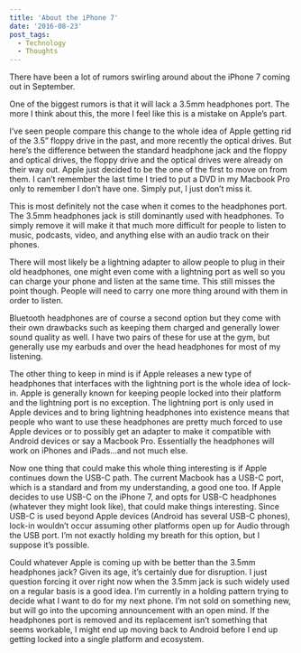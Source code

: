 ```yaml
---
title: 'About the iPhone 7'
date: '2016-08-23'
post_tags:
  - Technology
  - Thoughts
---
```


There have been a lot of rumors swirling around about the iPhone 7 coming out in September.
<!-- excerpt -->

One of the biggest rumors is that it will lack a 3.5mm headphones port. The more I think about this, the more I feel like this is a mistake on Apple’s part.

I’ve seen people compare this change to the whole idea of Apple getting rid of the 3.5” floppy drive in the past, and more recently the optical drives. But here’s the difference between the standard headphone jack and the floppy and optical drives, the floppy drive and the optical drives were already on their way out. Apple just decided to be the one of the first to move on from them. I can’t remember the last time I tried to put a DVD in my Macbook Pro only to remember I don’t have one. Simply put, I just don’t miss it.

This is most definitely not the case when it comes to the headphones port. The 3.5mm headphones jack is still dominantly used with headphones. To simply remove it will make it that much more difficult for people to listen to music, podcasts, video, and anything else with an audio track on their phones.

There will most likely be a lightning adapter to allow people to plug in their old headphones, one might even come with a lightning port as well so you can charge your phone and listen at the same time. This still misses the point though. People will need to carry one more thing around with them in order to listen.

Bluetooth headphones are of course a second option but they come with their own drawbacks such as keeping them charged and generally lower sound quality as well. I have two pairs of these for use at the gym, but generally use my earbuds and over the head headphones for most of my listening.

The other thing to keep in mind is if Apple releases a new type of headphones that interfaces with the lightning port is the whole idea of lock-in. Apple is generally known for keeping people locked into their platform and the lightning port is no exception. The lightning port is only used in Apple devices and to bring lightning headphones into existence means that people who want to use these headphones are pretty much forced to use Apple devices or to possibly get an adapter to make it compatible with Android devices or say a Macbook Pro. Essentially the headphones will work on iPhones and iPads…and not much else.

Now one thing that could make this whole thing interesting is if Apple continues down the USB-C path. The current Macbook has a USB-C port, which is a standard and from my understanding, a good one too. If Apple decides to use USB-C on the iPhone 7, and opts for USB-C headphones (whatever they might look like), that could make things interesting. Since USB-C is used beyond Apple devices (Android has several USB-C phones), lock-in wouldn’t occur assuming other platforms open up for Audio through the USB port. I’m not exactly holding my breath for this option, but I suppose it’s possible.

Could whatever Apple is coming up with be better than the 3.5mm headphones jack? Given its age, it’s certainly due for disruption. I just question forcing it over right now when the 3.5mm jack is such widely used on a regular basis is a good idea. I’m currently in a holding pattern trying to decide what I want to do for my next phone. I’m not sold on something new, but will go into the upcoming announcement with an open mind. If the headphones port is removed and its replacement isn’t something that seems workable, I might end up moving back to Android before I end up getting locked into a single platform and ecosystem.
